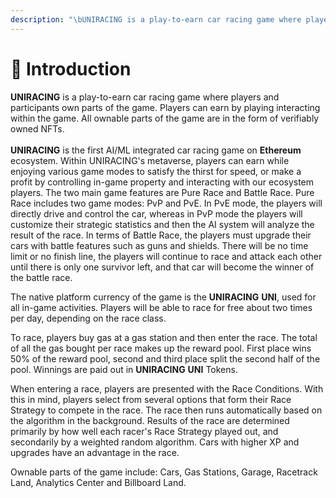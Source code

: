 ```yaml
---
description: "\bUNIRACING is a play-to-earn car racing game where players and participants own parts of the game."
---
```


# 🏁 Introduction

**UNIRACING** is a play-to-earn car racing game where players and participants own parts of the game. Players can earn by playing interacting within the game. All ownable parts of the game are in the form of verifiably owned NFTs. \
\
**UNIRACING** is the first AI/ML integrated car racing game on **Ethereum** ecosystem. Within UNIRACING's metaverse, players can earn while enjoying various game modes to satisfy the thirst for speed, or make a profit by controlling in-game property and interacting with our ecosystem players. The two main game features are Pure Race and Battle Race. Pure Race includes two game modes: PvP and PvE. In PvE mode, the players will directly drive and control the car, whereas in PvP mode the players will customize their strategic statistics and then the AI system will analyze the result of the race. In terms of Battle Race, the players must upgrade their cars with battle features such as guns and shields. There will be no time limit or no finish line, the players will continue to race and attack each other until there is only one survivor left, and that car will become the winner of the battle race.&#x20;

The native platform currency of the game is the **UNIRACING** **UNI**, used for all in-game activities. Players will be able to race for free about two times per day, depending on the race class.&#x20;

To race, players buy gas at a gas station and then enter the race. The total of all the gas bought per race makes up the reward pool. First place wins 50% of the reward pool, second and third place split the second half of the pool. Winnings are paid out in **UNIRACING** **UNI** Tokens.&#x20;

When entering a race, players are presented with the Race Conditions. With this in mind, players select from several options that form their Race Strategy to compete in the race. The race then runs automatically based on the algorithm in the background. Results of the race are determined primarily by how well each racer's Race Strategy played out, and secondarily by a weighted random algorithm. Cars with higher XP and upgrades have an advantage in the race.&#x20;

Ownable parts of the game include: Cars, Gas Stations, Garage, Racetrack Land, Analytics Center and Billboard Land.
